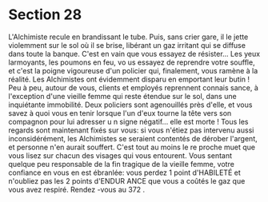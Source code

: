 # Section 28

L'Alchimiste  recule en brandissant le tube. Puis, sans crier gare, il le jette violemment sur
le sol où il se brise, libérant un gaz irritant qui se diffuse dans toute la banque. C'est en
vain que vous essayez de résister... Les yeux larmoyants, les poumons en feu, vo us
essayez de reprendre votre souffle, et c'est la poigne vigoureuse d'un policier qui,
finalement, vous ramène à la réalité. Les Alchimistes ont évidemment disparu en
emportant leur butin ! Peu à peu, autour de vous, clients et employés reprennent
connais sance, à l'exception d'une vieille femme qui reste étendue sur le sol, dans une
inquiétante immobilité. Deux policiers sont agenouillés près d'elle, et vous savez à quoi
vous en tenir lorsque l'un d'eux tourne la tête vers son compagnon pour lui adresser u n
signe négatif... elle est morte ! Tous les regards sont maintenant fixés sur vous: si vous
n'étiez pas intervenu aussi inconsidérément, les Alchimistes se seraient contentés de
dérober l'argent, et personne n'en aurait souffert. C'est tout au moins le re proche muet que
vous lisez sur chacun des visages qui vous entourent. Vous sentant quelque peu
responsable de la fin tragique de la vieille femme, votre confiance en vous en est
ébranlée: vous perdez 1 point d'HABILETÉ et n'oubliez pas les 2 points d'ENDUR ANCE
que vous a coûtés le gaz que vous avez respiré. Rendez -vous au  372 .